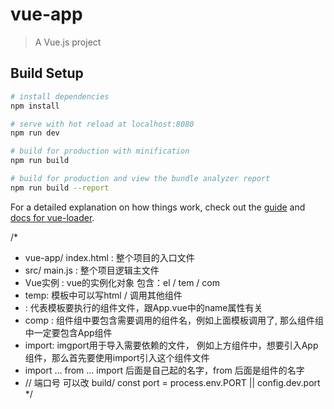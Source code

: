 # vue-app

> A Vue.js project

## Build Setup

``` bash
# install dependencies
npm install

# serve with hot reload at localhost:8080
npm run dev

# build for production with minification
npm run build

# build for production and view the bundle analyzer report
npm run build --report
```

For a detailed explanation on how things work, check out the [guide](http://vuejs-templates.github.io/webpack/) and [docs for vue-loader](http://vuejs.github.io/vue-loader).

/*
* vue-app/ index.html : 整个项目的入口文件
* src/ main.js : 整个项目逻辑主文件
* Vue实例 : vue的实例化对象 包含：el / tem / com 
* temp: 模板中可以写html / 调用其他组件
* <App/> : 代表模板要执行的组件文件，跟App.vue中的name属性有关
* comp : 组件组中要包含需要调用的组件名，例如上面模板调用了<App/>,
  那么组件组中一定要包含App组件
* import: imgport用于导入需要依赖的文件，
  例如上方组件中，想要引入App组件，那么首先要使用import引入这个组件文件
* import ... from ... 
  import 后面是自己起的名字，from 后面是组件的名字
* // 端口号 可以改
  build/  const port = process.env.PORT || config.dev.port
*/